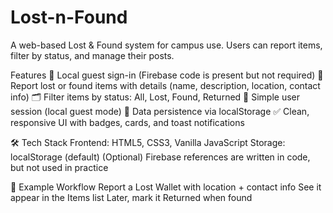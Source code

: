 # Lost-n-Found
A web-based Lost &amp; Found system for campus use. Users can report items, filter by status, and manage their posts.

Features
🔑 Local guest sign-in (Firebase code is present but not required)
📝 Report lost or found items with details (name, description, location, contact info)
🗂️ Filter items by status: All, Lost, Found, Returned
👤 Simple user session (local guest mode)
💾 Data persistence via localStorage
✅ Clean, responsive UI with badges, cards, and toast notifications

🛠️ Tech Stack
Frontend: HTML5, CSS3, Vanilla JavaScript
Storage: localStorage (default)
(Optional) Firebase references are written in code, but not used in practice

🎯 Example Workflow
Report a Lost Wallet with location + contact info
See it appear in the Items list
Later, mark it Returned when found
